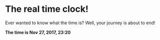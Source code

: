 # The real time clock!

Ever wanted to know what the time is? Well, your journey is about to end!

**The time is Nov 27, 2017, 23:20**